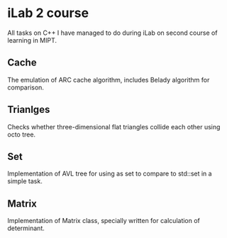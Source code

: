 # iLab 2 course
All tasks on C++ I have managed to do during iLab on second course of learning in MIPT.

## Cache
The emulation of ARC cache algorithm, includes Belady algorithm for comparison.
## Trianlges
Checks whether three-dimensional flat triangles collide each other using octo tree.
## Set
Implementation of AVL tree for using as set to compare to std::set in a simple task. 
## Matrix
Implementation of Matrix class, specially written for calculation of determinant.
